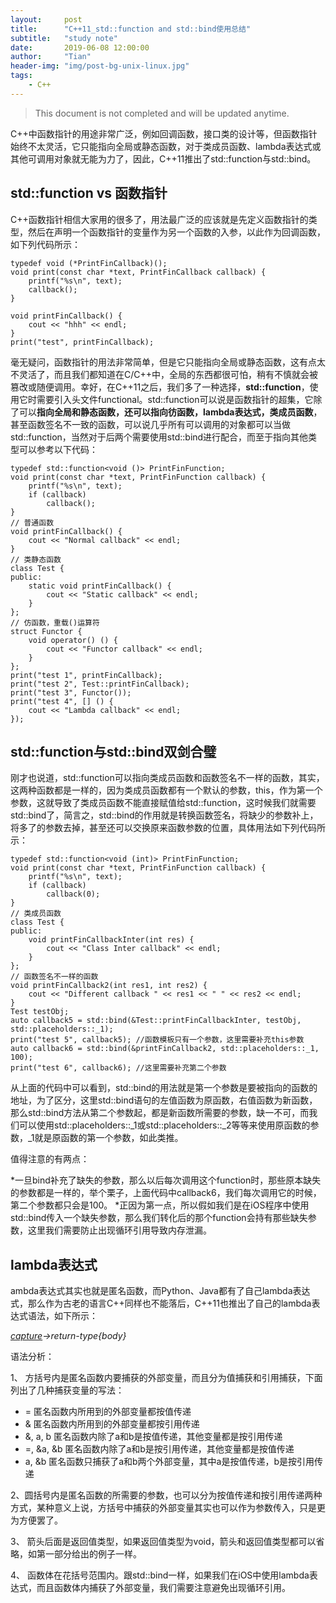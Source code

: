 ```yaml
---
layout:     post
title:      "C++11_std::function and std::bind使用总结"
subtitle:   "study note"
date:       2019-06-08 12:00:00
author:     "Tian"
header-img: "img/post-bg-unix-linux.jpg"
tags:
    - C++
---
```


> This document is not completed and will be updated anytime.

C++中函数指针的用途非常广泛，例如回调函数，接口类的设计等，但函数指针始终不太灵活，它只能指向全局或静态函数，对于类成员函数、lambda表达式或其他可调用对象就无能为力了，因此，C++11推出了std::function与std::bind。

## std::function vs 函数指针
C++函数指针相信大家用的很多了，用法最广泛的应该就是先定义函数指针的类型，然后在声明一个函数指针的变量作为另一个函数的入参，以此作为回调函数，如下列代码所示：
```
typedef void (*PrintFinCallback)();
void print(const char *text, PrintFinCallback callback) {
    printf("%s\n", text);
    callback();
}

void printFinCallback() {
    cout << "hhh" << endl;
}
print("test", printFinCallback);
```
毫无疑问，函数指针的用法非常简单，但是它只能指向全局或静态函数，这有点太不灵活了，而且我们都知道在C/C++中，全局的东西都很可怕，稍有不慎就会被篡改或随便调用。幸好，在C++11之后，我们多了一种选择，**std::function**，使用它时需要引入头文件functional。std::function可以说是函数指针的超集，它除了可以**指向全局和静态函数，还可以指向彷函数，lambda表达式，类成员函数**，甚至函数签名不一致的函数，可以说几乎所有可以调用的对象都可以当做std::function，当然对于后两个需要使用std::bind进行配合，而至于指向其他类型可以参考以下代码：
```
typedef std::function<void ()> PrintFinFunction;
void print(const char *text, PrintFinFunction callback) {
    printf("%s\n", text);
    if (callback)
        callback();
}
// 普通函数
void printFinCallback() {
    cout << "Normal callback" << endl;
}
// 类静态函数
class Test {
public:
    static void printFinCallback() {
        cout << "Static callback" << endl;
    }
};
// 仿函数，重载()运算符
struct Functor {
    void operator() () {
        cout << "Functor callback" << endl;
    }
};
print("test 1", printFinCallback);
print("test 2", Test::printFinCallback);
print("test 3", Functor());
print("test 4", [] () {
	cout << "Lambda callback" << endl;
});
```


## std::function与std::bind双剑合璧
刚才也说道，std::function可以指向类成员函数和函数签名不一样的函数，其实，这两种函数都是一样的，因为类成员函数都有一个默认的参数，this，作为第一个参数，这就导致了类成员函数不能直接赋值给std::function，这时候我们就需要std::bind了，简言之，std::bind的作用就是转换函数签名，将缺少的参数补上，将多了的参数去掉，甚至还可以交换原来函数参数的位置，具体用法如下列代码所示：
```
typedef std::function<void (int)> PrintFinFunction;
void print(const char *text, PrintFinFunction callback) {
    printf("%s\n", text);
    if (callback)
        callback(0);
}
// 类成员函数
class Test {
public:
    void printFinCallbackInter(int res) {
        cout << "Class Inter callback" << endl;
    }
};
// 函数签名不一样的函数
void printFinCallback2(int res1, int res2) {
    cout << "Different callback " << res1 << " " << res2 << endl;
}
Test testObj;
auto callback5 = std::bind(&Test::printFinCallbackInter, testObj, std::placeholders::_1);
print("test 5", callback5); //函数模板只有一个参数，这里需要补充this参数
auto callback6 = std::bind(&printFinCallback2, std::placeholders::_1, 100);
print("test 6", callback6); //这里需要补充第二个参数
```
从上面的代码中可以看到，std::bind的用法就是第一个参数是要被指向的函数的地址，为了区分，这里std::bind语句的左值函数为原函数，右值函数为新函数，那么std::bind方法从第二个参数起，都是新函数所需要的参数，缺一不可，而我们可以使用std::placeholders::_1或std::placeholders::_2等等来使用原函数的参数，_1就是原函数的第一个参数，如此类推。

值得注意的有两点：

*一旦bind补充了缺失的参数，那么以后每次调用这个function时，那些原本缺失的参数都是一样的，举个栗子，上面代码中callback6，我们每次调用它的时候，第二个参数都只会是100。
*正因为第一点，所以假如我们是在iOS程序中使用std::bind传入一个缺失参数，那么我们转化后的那个function会持有那些缺失参数，这里我们需要防止出现循环引用导致内存泄漏。

## lambda表达式
ambda表达式其实也就是匿名函数，而Python、Java都有了自己lambda表达式，那么作为古老的语言C++同样也不能落后，C++11也推出了自己的lambda表达式语法，如下所示：

*[capture](parameters)->return-type{body}*

语法分析：

1、 方括号内是匿名函数内要捕获的外部变量，而且分为值捕获和引用捕获，下面列出了几种捕获变量的写法：
- =  匿名函数内所用到的外部变量都按值传递
- & 匿名函数内所用到的外部变量都按引用传递
- &, a, b 匿名函数内除了a和b是按值传递，其他变量都是按引用传递
- =, &a, &b 匿名函数内除了a和b是按引用传递，其他变量都是按值传递
- a, &b 匿名函数只捕获了a和b两个外部变量，其中a是按值传递，b是按引用传递

2、圆括号内是匿名函数的所需要的参数，也可以分为按值传递和按引用传递两种方式，某种意义上说，方括号中捕获的外部变量其实也可以作为参数传入，只是更为方便罢了。

3、 箭头后面是返回值类型，如果返回值类型为void，箭头和返回值类型都可以省略，如第一部分给出的例子一样。

4、 函数体在花括号范围内。跟std::bind一样，如果我们在iOS中使用lambda表达式，而且函数体内捕获了外部变量，我们需要注意避免出现循环引用。

